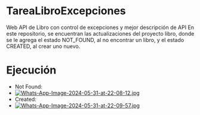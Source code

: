 # TareaLibroExcepciones
Web API de Libro con control de excepciones y mejor descripción de API
En este repositorio, se encuentran las actualizaciones del proyecto libro, donde se le agrega el estado NOT_FOUND, al no encontrar un libro, y el estado CREATED, al crear uno nuevo.

# Ejecución 
 - Not Found:
 - [![Whats-App-Image-2024-05-31-at-22-08-12.jpg](https://i.postimg.cc/434Hxww6/Whats-App-Image-2024-05-31-at-22-08-12.jpg)](https://postimg.cc/FYqHPyMz)
 - Created:
 - [![Whats-App-Image-2024-05-31-at-22-09-57.jpg](https://i.postimg.cc/mDtcQDvh/Whats-App-Image-2024-05-31-at-22-09-57.jpg)](https://postimg.cc/0M12v82q)

